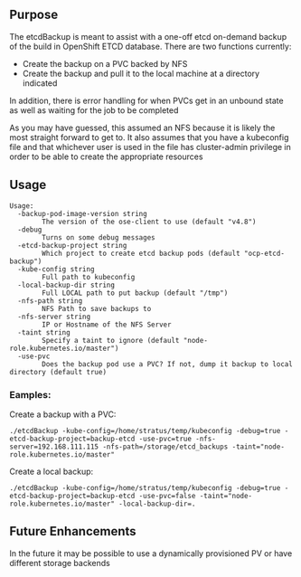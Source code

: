 ## Purpose

The etcdBackup is meant to assist with a one-off etcd on-demand backup of the build in OpenShift ETCD database. There are two functions currently:
* Create the backup on a PVC backed by NFS
* Create the backup and pull it to the local machine at a directory indicated

In addition, there is error handling for when PVCs get in an unbound state as well as waiting for the job to be completed

As you may have guessed, this assumed an NFS because it is likely the most straight forward to get to. It also assumes that you have a kubeconfig file and that whichever user is used in the file has cluster-admin privilege in order to be able to create the appropriate resources

## Usage

```
Usage:
  -backup-pod-image-version string
        The version of the ose-client to use (default "v4.8")
  -debug
        Turns on some debug messages
  -etcd-backup-project string
        Which project to create etcd backup pods (default "ocp-etcd-backup")
  -kube-config string
        Full path to kubeconfig
  -local-backup-dir string
        Full LOCAL path to put backup (default "/tmp")
  -nfs-path string
        NFS Path to save backups to
  -nfs-server string
        IP or Hostname of the NFS Server
  -taint string
        Specify a taint to ignore (default "node-role.kubernetes.io/master")
  -use-pvc
        Does the backup pod use a PVC? If not, dump it backup to local directory (default true)
```

### Eamples:

Create a backup with a PVC:

```
./etcdBackup -kube-config=/home/stratus/temp/kubeconfig -debug=true -etcd-backup-project=backup-etcd -use-pvc=true -nfs-server=192.168.111.115 -nfs-path=/storage/etcd_backups -taint="node-role.kubernetes.io/master"
```

Create a local backup:
```
./etcdBackup -kube-config=/home/stratus/temp/kubeconfig -debug=true -etcd-backup-project=backup-etcd -use-pvc=false -taint="node-role.kubernetes.io/master" -local-backup-dir=.
```


## Future Enhancements

In the future it may be possible to use a dynamically provisioned PV or have different storage backends
